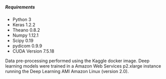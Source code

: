 ##### Requirements
* Python 3
* Keras 1.2.2
* Theano 0.8.2
* Numpy 1.12.1
* Scipy 0.19
* pydicom 0.9.9
* CUDA Version 7.5.18

Data pre-processing performed using the Kaggle docker image.
Deep learning models were trained in a Amazon Web Services p2.xlarge instance running the Deep Learning AMI Amazon Linux (version 2.0).